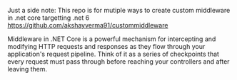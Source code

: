 Just a side note:
This repo is for mutiple ways to create custom middleware in .net core targetting .net 6
https://github.com/akshayverma91/custommiddleware


Middleware in .NET Core is a powerful mechanism for intercepting and modifying HTTP requests and responses as they flow through your application's request pipeline. Think of it as a series of checkpoints that every request must pass through before reaching your controllers and after leaving them.


